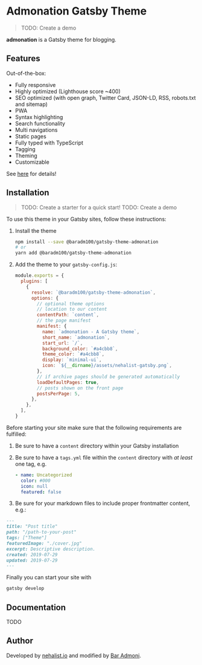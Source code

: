 # Admonation Gatsby Theme

> TODO: Create a demo

**admonation** is a Gatsby theme for blogging.

## Features

Out-of-the-box:

- Fully responsive
- Highly optimized (Lighthouse score ~400)
- SEO optimized (with open graph, Twitter Card, JSON-LD, RSS, robots.txt and sitemap)
- PWA
- Syntax highlighting
- Search functionality
- Multi navigations
- Static pages
- Fully typed with TypeScript
- Tagging
- Theming
- Customizable

See [here](https://nehalem.netlify.com/features) for details!

## Installation

> TODO: Create a starter for a quick start!
> TODO: Create a demo

To use this theme in your Gatsby sites, follow these instructions:

1.  Install the theme

    ```sh
    npm install --save @baradm100/gatsby-theme-admonation
    # or
    yarn add @baradm100/gatsby-theme-admonation
    ```

2.  Add the theme to your `gatsby-config.js`:

    ```js
    module.exports = {
      plugins: [
        {
          resolve: `@baradm100/gatsby-theme-admonation`,
          options: {
            // optional theme options
            // location to our content
            contentPath: `content`,
            // the page manifest
            manifest: {
              name: `admonation - A Gatsby theme`,
              short_name: `admonation`,
              start_url: `/`,
              background_color: `#a4cbb8`,
              theme_color: `#a4cbb8`,
              display: `minimal-ui`,
              icon: `${__dirname}/assets/nehalist-gatsby.png`,
            },
            // if archive pages should be generated automatically
            loadDefaultPages: true,
            // posts shown on the front page
            postsPerPage: 5,
          },
        },
      ],
    }
    ```

Before starting your site make sure that the following requirements are fulfilled:

1. Be sure to have a `content` directory within your Gatsby installation
2. Be sure to have a `tags.yml` file within the `content` directory with _at least_ one tag, e.g.

   ```yaml
   - name: Uncategorized
     color: #000
     icon: null
     featured: false
   ```

3. Be sure for your markdown files to include proper frontmatter content, e.g.:

```markdown
---
title: "Post title"
path: "/path-to-your-post"
tags: ["Theme"]
featuredImage: "./cover.jpg"
excerpt: Descriptive description.
created: 2019-07-29
updated: 2019-07-29
---
```

Finally you can start your site with

```sh
gatsby develop
```

## Documentation

TODO

## Author

Developed by [nehalist.io](https://nehalist.io) and modified by [Bar Admoni](https://github.com/baradm100).
